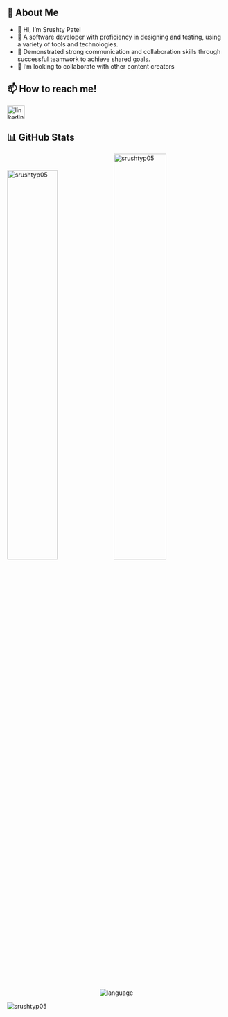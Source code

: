 ## 📝 About Me
 
 - 👋 Hi, I’m Srushty Patel
 - 👀 A software developer with proficiency in designing and testing, using a variety of tools and technologies.
 - 🌱  Demonstrated strong communication and collaboration skills through successful teamwork to achieve shared goals. 
 - 👯 I’m looking to collaborate with other content creators 
 
## 📫 How to reach me! 
<p align="left">
   <a href="https://www.linkedin.com/in/srushtyp05" target="blank"><img align="center" src="https://raw.githubusercontent.com/rahuldkjain/github-profile-readme-generator/master/src/images/icons/Social/linked-in-alt.svg" alt="linkedin" height="30" width="40" /></a>
</p>

## 📊 GitHub Stats
 
 <div display="flex">
  <img padding-right="0px" src="https://github-readme-stats.vercel.app/api?username=srushtyp05&show_icons=true&theme=react" alt="srushtyp05" width="48%"/>
  <img padding-right="0px" src="https://github-readme-streak-stats.herokuapp.com/?user=srushtyp05&theme=react" alt="srushtyp05" width="49%"/>
</div>
&nbsp;
<div align="center">
 <img src="https://github-readme-stats.vercel.app/api/top-langs/?username=srushtyp05&theme=react&hide_border=true&include_all_commits=false&count_private=true&layout=compact" alt="language" >
</div>



<p align="left"> <img src="https://komarev.com/ghpvc/?username=srushtyp05&label=Profile%20views&color=0e75b6&style=flat" alt="srushtyp05" /> </p>

